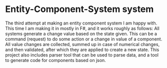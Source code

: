 # Entity-Component-System system
The third attempt at making an entity component system I am happy with.
This time I am making it in mostly in F#, and it works roughly as follows:
All systems generate a change value based on the state given. This can be a command (request) to do some action or a change in value of a component.
All value changes are collected, summed up in case of numerical changes, and then validated, after which they are applied to create a new state.
This project also includes parser tool that can be used to parse data, and a tool to generate code for components based on json.
